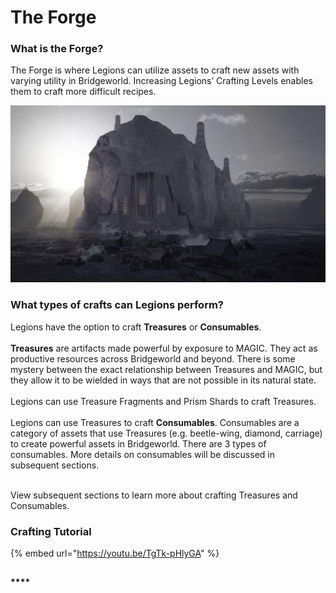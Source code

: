 # The Forge

### What is the Forge?

The Forge is where Legions can utilize assets to craft new assets with varying utility in Bridgeworld. Increasing Legions’ Crafting Levels enables them to craft more difficult recipes.&#x20;

![](<../../../.gitbook/assets/image (18) (1) (1).png>)

### What types of crafts can Legions perform?

Legions have the option to craft **Treasures** or **Consumables**. \
\
**Treasures** are artifacts made powerful by exposure to MAGIC. They act as productive resources across Bridgeworld and beyond. There is some mystery between the exact relationship between Treasures and MAGIC, but they allow it to be wielded in ways that are not possible in its natural state. \
\
Legions can use Treasure Fragments and Prism Shards to craft Treasures. \
\
Legions can use Treasures to craft **Consumables**. Consumables are a category of assets that use Treasures (e.g. beetle-wing, diamond, carriage) to create powerful assets in Bridgeworld.  There are 3 types of consumables. More details on consumables will be discussed in subsequent sections.&#x20;

\
View subsequent sections to learn more about crafting Treasures and Consumables.&#x20;

####

### Crafting Tutorial

{% embed url="https://youtu.be/TgTk-pHlyGA" %}

##



####

####

#### ****

